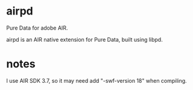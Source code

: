 airpd
=====

Pure Data for adobe AIR.

airpd is an AIR native extension for Pure Data, built using libpd.

notes
=====

I use AIR SDK 3.7, so it may need add "-swf-version 18" when compiling.
